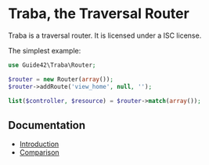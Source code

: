 Traba, the Traversal Router
===========================

Traba is a traversal router. It is licensed under a ISC license.

The simplest example:

```php
use Guide42\Traba\Router;

$router = new Router(array());
$router->addRoute('view_home', null, '');

list($controller, $resource) = $router->match(array());
```

Documentation
-------------

- [Introduction](introduction.md)
- [Comparison](comparison.md)
